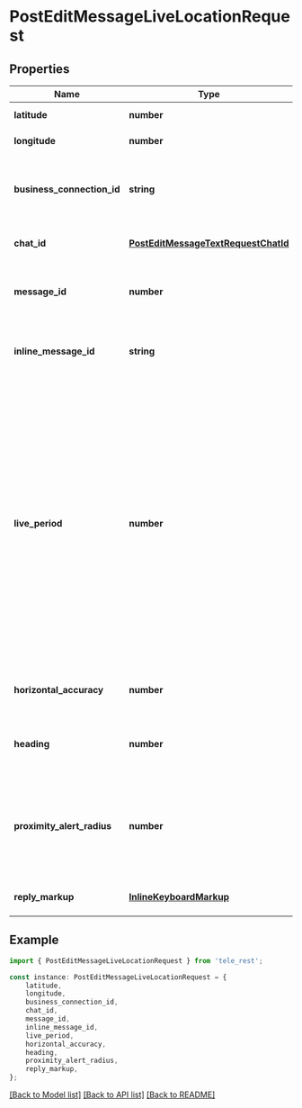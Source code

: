 # PostEditMessageLiveLocationRequest


## Properties

Name | Type | Description | Notes
------------ | ------------- | ------------- | -------------
**latitude** | **number** | Latitude of new location | [default to undefined]
**longitude** | **number** | Longitude of new location | [default to undefined]
**business_connection_id** | **string** | Unique identifier of the business connection on behalf of which the message to be edited was sent | [optional] [default to undefined]
**chat_id** | [**PostEditMessageTextRequestChatId**](PostEditMessageTextRequestChatId.md) |  | [optional] [default to undefined]
**message_id** | **number** | Required if *inline\\_message\\_id* is not specified. Identifier of the message to edit | [optional] [default to undefined]
**inline_message_id** | **string** | Required if *chat\\_id* and *message\\_id* are not specified. Identifier of the inline message | [optional] [default to undefined]
**live_period** | **number** | New period in seconds during which the location can be updated, starting from the message send date. If 0x7FFFFFFF is specified, then the location can be updated forever. Otherwise, the new value must not exceed the current *live\\_period* by more than a day, and the live location expiration date must remain within the next 90 days. If not specified, then *live\\_period* remains unchanged | [optional] [default to undefined]
**horizontal_accuracy** | **number** | The radius of uncertainty for the location, measured in meters; 0-1500 | [optional] [default to undefined]
**heading** | **number** | Direction in which the user is moving, in degrees. Must be between 1 and 360 if specified. | [optional] [default to undefined]
**proximity_alert_radius** | **number** | The maximum distance for proximity alerts about approaching another chat member, in meters. Must be between 1 and 100000 if specified. | [optional] [default to undefined]
**reply_markup** | [**InlineKeyboardMarkup**](InlineKeyboardMarkup.md) |  | [optional] [default to undefined]

## Example

```typescript
import { PostEditMessageLiveLocationRequest } from 'tele_rest';

const instance: PostEditMessageLiveLocationRequest = {
    latitude,
    longitude,
    business_connection_id,
    chat_id,
    message_id,
    inline_message_id,
    live_period,
    horizontal_accuracy,
    heading,
    proximity_alert_radius,
    reply_markup,
};
```

[[Back to Model list]](../README.md#documentation-for-models) [[Back to API list]](../README.md#documentation-for-api-endpoints) [[Back to README]](../README.md)
